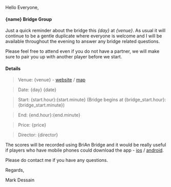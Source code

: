 
Hello Everyone,

#### {name} Bridge Group

Just a quick reminder about the bridge this _{day}_ at _{venue}_. As usual it will continue to be a gentle duplicate where everyone is welcome and I will be available throughout the evening to answer any bridge related questions.

Please feel free to attend even if you do not have a partner, we will make sure to pair you up with another player before we start.

#### Details

> Venue: {venue} - [website]({venue_website}) / [map]({venue_map})

> Date: {day} {date}

> Start: {start.hour}:{start.minute} (Bridge begins at {bridge_start.hour}:{bridge_start.minute})

> End: {end.hour}:{end.minute}

> Price: {price}

> Director: {director}

The scores will be recorded using BriAn Bridge and it would be really useful if players who have mobile phones could download the app - [ios](https://itunes.apple.com/gb/app/free-brian-bridge-client/id576769349?mt=8) / [android](https://play.google.com/store/apps/details?id=freebrian.com&hl=en_GB).

Please do contact me if you have any questions.

Regards,

Mark Dessain
